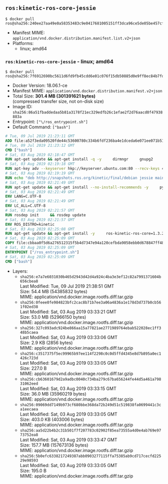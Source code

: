 ## `ros:kinetic-ros-core-jessie`

```console
$ docker pull ros@sha256:240ee27aa49e0a58353483c9e0417681005151ff3dca96ce5de05be457cf7a68
```

-	Manifest MIME: `application/vnd.docker.distribution.manifest.list.v2+json`
-	Platforms:
	-	linux; amd64

### `ros:kinetic-ros-core-jessie` - linux; amd64

```console
$ docker pull ros@sha256:7f6912690bc5611d6fd9fb45cdd6e01c076f15db50885d0e9ff8ec84b7fdf6a1
```

-	Docker Version: 18.06.1-ce
-	Manifest MIME: `application/vnd.docker.distribution.manifest.v2+json`
-	Total Size: **301.4 MB (301391621 bytes)**  
	(compressed transfer size, not on-disk size)
-	Image ID: `sha256:86a51fbaddedaa5b81a3178f21ec329edfb26c1efae2f2d76aacd0f47938883a`
-	Entrypoint: `["\/ros_entrypoint.sh"]`
-	Default Command: `["bash"]`

```dockerfile
# Tue, 09 Jul 2019 21:23:11 GMT
ADD file:a52f3eda09520fde44c53600780c334b6fdf236ba4e1dceda6e071ee071b51ae in / 
# Tue, 09 Jul 2019 21:23:12 GMT
CMD ["bash"]
# Sat, 03 Aug 2019 02:18:47 GMT
RUN apt-get update && apt-get install -q -y     dirmngr     gnupg2     && rm -rf /var/lib/apt/lists/*
# Sat, 03 Aug 2019 02:19:18 GMT
RUN apt-key adv --keyserver hkp://keyserver.ubuntu.com:80 --recv-keys 4B63CF8FDE49746E98FA01DDAD19BAB3CBF125EA
# Sat, 03 Aug 2019 02:19:19 GMT
RUN echo "deb http://snapshots.ros.org/kinetic/final/debian jessie main" > /etc/apt/sources.list.d/ros1-snapshots.list
# Sat, 03 Aug 2019 02:21:49 GMT
RUN apt-get update && apt-get install --no-install-recommends -y     python-rosdep     python-rosinstall     python-vcstools     && rm -rf /var/lib/apt/lists/*
# Sat, 03 Aug 2019 02:21:49 GMT
ENV LANG=C.UTF-8
# Sat, 03 Aug 2019 02:21:49 GMT
ENV LC_ALL=C.UTF-8
# Sat, 03 Aug 2019 02:21:57 GMT
RUN rosdep init     && rosdep update
# Sat, 03 Aug 2019 02:21:57 GMT
ENV ROS_DISTRO=kinetic
# Sat, 03 Aug 2019 02:25:08 GMT
RUN apt-get update && apt-get install -y     ros-kinetic-ros-core=1.3.2-0*     && rm -rf /var/lib/apt/lists/*
# Sat, 03 Aug 2019 02:25:09 GMT
COPY file:cbbaa0f5d6a276512315f5b4d7347e94a120cefbda9058ebb0d678847ff4837f in / 
# Sat, 03 Aug 2019 02:25:09 GMT
ENTRYPOINT ["/ros_entrypoint.sh"]
# Sat, 03 Aug 2019 02:25:09 GMT
CMD ["bash"]
```

-	Layers:
	-	`sha256:e7a7e6031030b465d2943d42d4a924c4ba3e3ef12c82a7991371604b656cbea8`  
		Last Modified: Tue, 09 Jul 2019 21:38:51 GMT  
		Size: 54.4 MB (54385832 bytes)  
		MIME: application/vnd.docker.image.rootfs.diff.tar.gzip
	-	`sha256:0feee0fe984823bfc2cac8b71b7ee3a06a4836a1e178d3d737b0cb561f02ed38`  
		Last Modified: Sat, 03 Aug 2019 03:33:21 GMT  
		Size: 53.0 MB (52966150 bytes)  
		MIME: application/vnd.docker.image.rootfs.diff.tar.gzip
	-	`sha256:327c093adc924be866aa15a77821ae2771989764ebab522028ec1ff348b5caea`  
		Last Modified: Sat, 03 Aug 2019 03:33:06 GMT  
		Size: 2.9 KB (2856 bytes)  
		MIME: application/vnd.docker.image.rootfs.diff.tar.gzip
	-	`sha256:c3517375f5ec99965b97ee114f2298c0c0d5ffd4345e8d7b895a0ec1426c723d`  
		Last Modified: Sat, 03 Aug 2019 03:33:05 GMT  
		Size: 227.0 B  
		MIME: application/vnd.docker.image.rootfs.diff.tar.gzip
	-	`sha256:cb63601679d2a9adbc0040c734ba279c67ba656244fe44d5a461a79831062eed`  
		Last Modified: Sat, 03 Aug 2019 03:33:15 GMT  
		Size: 36.0 MB (35960219 bytes)  
		MIME: application/vnd.docker.image.rootfs.diff.tar.gzip
	-	`sha256:09069dd7149b973cf680bbe368da72b249d51c519838fa0699441c3ca1eecaea`  
		Last Modified: Sat, 03 Aug 2019 03:33:05 GMT  
		Size: 403.0 KB (403006 bytes)  
		MIME: application/vnd.docker.image.rootfs.diff.tar.gzip
	-	`sha256:aa5d22b4b2c31b501f7f207783c02902f85ea73555a4d0e4ab769e9773752ea8`  
		Last Modified: Sat, 03 Aug 2019 03:33:47 GMT  
		Size: 157.7 MB (157673136 bytes)  
		MIME: application/vnd.docker.image.rootfs.diff.tar.gzip
	-	`sha256:5b0efc6338217249387abb0903277115ffa75385ab9cd717cecfd22529e98593`  
		Last Modified: Sat, 03 Aug 2019 03:33:05 GMT  
		Size: 195.0 B  
		MIME: application/vnd.docker.image.rootfs.diff.tar.gzip
